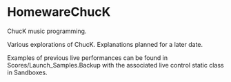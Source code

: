 # HomewareChucK
 ChucK music programming.

Various explorations of ChucK. Explanations planned for a later date.

Examples of previous live performances can be found in Scores/Launch_Samples.Backup with the associated live control static class in Sandboxes.
